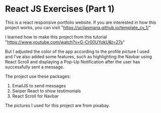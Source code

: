 # React JS Exercises (Part 1)

This is a react responsive portfolio website. If you are interested in how this project works, you can visit "https://ucilasmana.github.io/template_cv_1/"

I learned how to make this project from this tutorial "https://www.youtube.com/watch?v=G-Cr00UYokU&t=27s"

But I adjusted the color of the app according to the profile picture I used and I've also added some features, such as highlighting the Navbar using React Scroll and displaying a Pop-Up Notification after the user has successfully sent a message.

The project use these packages:
1. EmailJS to send messages
2. Swiper React to show testimonials
3. React Scroll for Navbar

The pictures I used for this project are from pixabay.